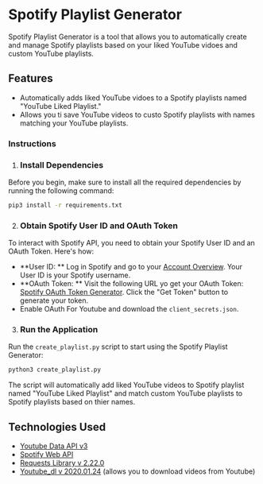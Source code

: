 # Spotify Playlist Generator

Spotify Playlist Generator is a tool that allows you to automatically create and manage Spotify playlists based on your liked YouTube vidoes and custom YouTube playlists.

## Features

* Automatically adds liked YouTube vidoes to a Spotify playlists named "YouTube Liked Playlist."
* Allows you ti save YouTube videos to custo Spotify playlists with names matching your YouTube playlists.

### Instructions

1. ### Install Dependencies

Before you begin, make sure to install all the required dependencies by running the following command:

```bash
pip3 install -r requirements.txt
```

2. ### Obtain Spotify User ID and OAuth Token

To interact with Spotify API, you need to obtain your Spotify User ID and an OAuth Token. Here's how:

* **User ID: ** Log in Spotify and go to your [Account Overview](https://www.spotify.com/account/overview). Your User ID is your Spotify username.
* **OAuth Token: ** Visit the following URL yo get your OAuth Token: [Spotify OAuth Token Generator](https://developer.spotify.com/console/post-playlists/). Click the "Get Token" button to generate your token.
* Enable OAuth For Youtube and download the `client_secrets.json`.

3. ### Run the Application

Run the `create_playlist.py` script to start using the Spotify Playlist Generator:

```bash
python3 create_playlist.py
```

The script will automatically add liked YouTube videos to Spotify playlist named "YouTube Liked Playlist" and match custom YouTube playlists to Spotify playlists based on thier names.


## Technologies Used 

- [Youtube Data API v3](https://developers.google.com/youtube/v3)
- [Spotify Web API](https://developer.spotify.com/documentation/web-api/)
- [Requests Library v 2.22.0](https://requests.readthedocs.io/en/master/)
- [Youtube_dl v 2020.01.24](https://github.com/ytdl-org/youtube-dl/) (allows you to download videos from Youtube)
